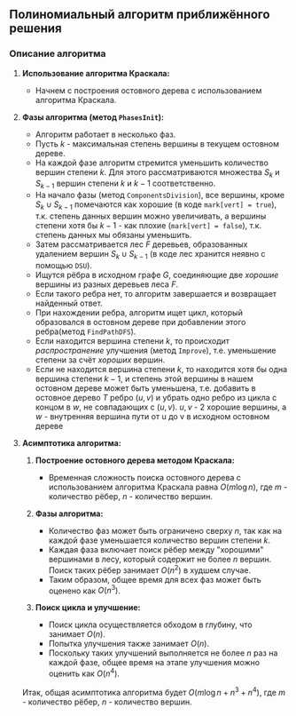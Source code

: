 ## Полиномиальный алгоритм приближённого решения

### Описание алгоритма

1. **Использование алгоритма Краскала:**
   - Начнем с построения остовного дерева с использованием алгоритма Краскала.

2. **Фазы алгоритма (метод `PhasesInit`):**
   - Алгоритм работает в несколько фаз.
   - Пусть $k$ - максимальная степень вершины в текущем остовном дереве.
   - На каждой фазе алгоритм стремится уменьшить количество вершин степени $k$. Для этого рассматриваются множества $S_k$ и $S_{k-1}$ вершин степени $k$ и $k-1$ соответственно.
   - На начало фазы (метод `ComponentsDivision`), все вершины, кроме $S_k \cup S_{k-1}$ помечаются как хорошие (в коде `mark[vert] = true`), т.к. степень данных вершин можно увеличивать, а вершины степени хотя бы $k-1$ - как плохие (`mark[vert] = false`), т.к. степень данных мы обязаны уменьшить.
   - Затем рассматривается лес $F$ деревьев, образованных удалением вершин $S_k \cup S_{k-1}$ (в коде лес хранится неявно с помощью `DSU`).
   - Ищутся рёбра в исходном графе $G$, соединяющие две *хорошие* вершины из разных деревьев леса $F$.
   - Если такого ребра нет, то алгоритм завершается и возвращает найденный ответ.
   - При нахождении ребра, алгоритм ищет цикл, который образовался в остовном дереве при добавлении этого ребра(метод `FindPathDFS`).
   - Если находится вершина степени $k$, то происходит *распространение* улучшения (метод `Improve`), т.е. уменьшение степени за счёт *хороших* вершин.
   - Если не находится вершина степени $k$, то находится хотя бы одна вершина степени $k-1$, и степень этой вершины в нашем остовном дереве может быть уменьшена, т.е. добавить в остовное дерево $T$ ребро $(u,v)$ и убрать одно ребро из цикла с концом в $w$, не совпадающих с $(u,v)$. $u,v \textsf{ - 2 хорошие вершины, а } w \textsf{ - внутренняя вершина пути от u до v в исходном остовном дереве}$

3. **Асимптотика алгоритма:**

   1. **Построение остовного дерева методом Краскала:**
      - Временная сложность поиска остовного дерева с использованием алгоритма Краскала равна $O(m \log n)$, где $m$ - количество рёбер, $n$ - количество вершин.

   2. **Фазы алгоритма:**
      - Количество фаз может быть ограничено сверху $n$, так как на каждой фазе уменьшается количество вершин степени $k$.
      - Каждая фаза включает поиск рёбер между "хорошими" вершинами в лесу, который содержит не более $n$ вершин. Поиск таких рёбер занимает $O(n^2)$ в худшем случае.
      - Таким образом, общее время для всех фаз может быть оценено как $O(n^3)$.

   3. **Поиск цикла и улучшение:**
      - Поиск цикла осуществляется обходом в глубину, что занимает $O(n)$.
      - Попытка улучшения также занимает $O(n)$.
      - Поскольку таких улучшений выполняется не более $n$ раз на каждой фазе, общее время на этапе улучшения можно оценить как $O(n^4)$.

   Итак, общая асимптотика алгоритма будет $O(m \log n + n^3 + n^4)$, где $m$ - количество рёбер, $n$ - количество вершин.